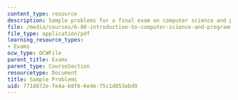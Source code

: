 ```yaml
---
content_type: resource
description: Sample problems for a final exam on computer science and programming.
file: /media/courses/6-00-introduction-to-computer-science-and-programming-fall-2008/771d872efe4ab8f66e4e75c1d853ebd9_final.pdf
file_type: application/pdf
learning_resource_types:
- Exams
ocw_type: OCWFile
parent_title: Exams
parent_type: CourseSection
resourcetype: Document
title: Sample Problems
uid: 771d872e-fe4a-b8f6-6e4e-75c1d853ebd9
---
```

